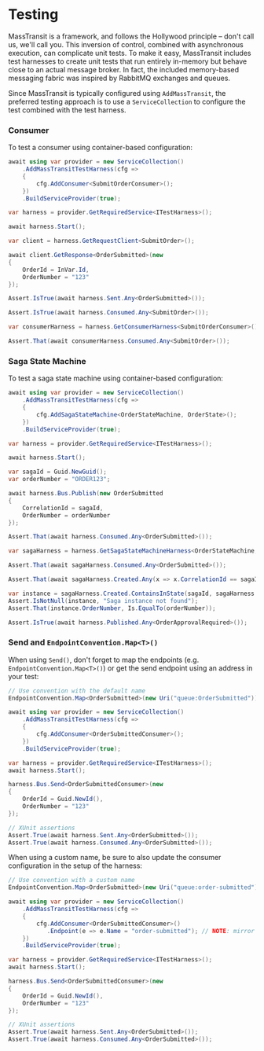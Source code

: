 # Testing

MassTransit is a framework, and follows the Hollywood principle – don't call us, we'll call you. This inversion of control, combined with asynchronous execution, can complicate unit tests. To make it easy, MassTransit includes test harnesses to create unit tests that run entirely in-memory but behave close to an actual message broker. In fact, the included memory-based messaging fabric was inspired by RabbitMQ exchanges and queues.

Since MassTransit is typically configured using `AddMassTransit`, the preferred testing approach is to use a `ServiceCollection` to configure the test combined with the test harness.

### Consumer 

To test a consumer using container-based configuration:

```cs
await using var provider = new ServiceCollection()
    .AddMassTransitTestHarness(cfg =>
    {
        cfg.AddConsumer<SubmitOrderConsumer>();
    })
    .BuildServiceProvider(true);

var harness = provider.GetRequiredService<ITestHarness>();

await harness.Start();

var client = harness.GetRequestClient<SubmitOrder>();

await client.GetResponse<OrderSubmitted>(new
{
    OrderId = InVar.Id,
    OrderNumber = "123"
});

Assert.IsTrue(await harness.Sent.Any<OrderSubmitted>());

Assert.IsTrue(await harness.Consumed.Any<SubmitOrder>());

var consumerHarness = harness.GetConsumerHarness<SubmitOrderConsumer>();

Assert.That(await consumerHarness.Consumed.Any<SubmitOrder>());
```

### Saga State Machine

To test a saga state machine using container-based configuration:

```cs
await using var provider = new ServiceCollection()
    .AddMassTransitTestHarness(cfg =>
    {
        cfg.AddSagaStateMachine<OrderStateMachine, OrderState>();
    })
    .BuildServiceProvider(true);

var harness = provider.GetRequiredService<ITestHarness>();

await harness.Start();

var sagaId = Guid.NewGuid();
var orderNumber = "ORDER123";

await harness.Bus.Publish(new OrderSubmitted
{
    CorrelationId = sagaId,
    OrderNumber = orderNumber
});

Assert.That(await harness.Consumed.Any<OrderSubmitted>());

var sagaHarness = harness.GetSagaStateMachineHarness<OrderStateMachine, OrderState>();

Assert.That(await sagaHarness.Consumed.Any<OrderSubmitted>());

Assert.That(await sagaHarness.Created.Any(x => x.CorrelationId == sagaId));

var instance = sagaHarness.Created.ContainsInState(sagaId, sagaHarness.StateMachine, sagaHarness.StateMachine.Submitted);
Assert.IsNotNull(instance, "Saga instance not found");
Assert.That(instance.OrderNumber, Is.EqualTo(orderNumber));

Assert.IsTrue(await harness.Published.Any<OrderApprovalRequired>());
```

### Send and `EndpointConvention.Map<T>()`

When using `Send()`, don't forget to map the endpoints (e.g.  `EndpointConvention.Map<T>()`) or get the send endpoint using an address in your test:

```cs
// Use convention with the default name
EndpointConvention.Map<OrderSubmitted>(new Uri("queue:OrderSubmitted"));

await using var provider = new ServiceCollection()
    .AddMassTransitTestHarness(cfg =>
    {
        cfg.AddConsumer<OrderSubmittedConsumer>();
    })
    .BuildServiceProvider(true);

var harness = provider.GetRequiredService<ITestHarness>();
await harness.Start();

harness.Bus.Send<OrderSubmittedConsumer>(new
{
    OrderId = Guid.NewId(),
    OrderNumber = "123"
});

// XUnit assertions
Assert.True(await harness.Sent.Any<OrderSubmitted>());
Assert.True(await harness.Consumed.Any<OrderSubmitted>());
```

When using a custom name, be sure to also update the consumer configuration in the setup of the harness:

```cs
// Use convention with a custom name
EndpointConvention.Map<OrderSubmitted>(new Uri("queue:order-submitted"));

await using var provider = new ServiceCollection()
    .AddMassTransitTestHarness(cfg =>
    {
        cfg.AddConsumer<OrderSubmittedConsumer>()
           .Endpoint(e => e.Name = "order-submitted"); // NOTE: mirror custom name
    })
    .BuildServiceProvider(true);

var harness = provider.GetRequiredService<ITestHarness>();
await harness.Start();

harness.Bus.Send<OrderSubmittedConsumer>(new
{
    OrderId = Guid.NewId(),
    OrderNumber = "123"
});

// XUnit assertions
Assert.True(await harness.Sent.Any<OrderSubmitted>());
Assert.True(await harness.Consumed.Any<OrderSubmitted>());
```

